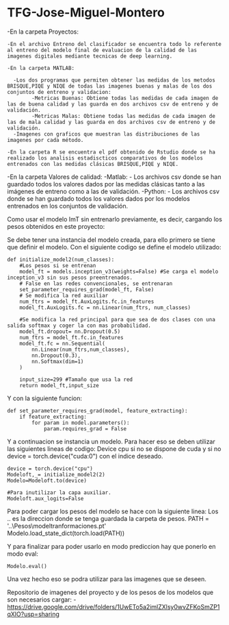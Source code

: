 # TFG-Jose-Miguel-Montero

-En la carpeta Proyectos:

    -En el archivo Entreno del clasificador se encuentra todo lo referente al entreno del modelo final de evaluacion de la calidad de las imagenes digitales mediante tecnicas de deep learning.
  
    -En la carpeta MATLAB:
    
      -Los dos programas que permiten obtener las medidas de los metodos BRISQUE,PIQE y NIQE de todas las imagenes buenas y malas de los dos conjuntos de entreno y validacion:
            -Metricas Buenas: Obtiene todas las medidas de cada imagen de las de buena calidad y las guarda en dos archivos csv de entreno y de validación.
            -Metricas Malas: Obtiene todas las medidas de cada imagen de las de mala calidad y las guarda en dos archivos csv de entreno y de validación.
      -Imagenes con graficos que muestran las distribuciones de las imagenes por cada método.

    -En la carpeta R se encuentra el pdf obtenido de Rstudio donde se ha realizado los analisis estadiscticos comparativos de los modelos entrenados con las medidas clásicas BRISQUE,PIQE y NIQE.

-En la carpeta Valores de calidad:
    -Matlab:
          - Los archivos csv donde se han guardado todos los valores dados por las medidas clásicas tanto a las imágenes de entreno como a las de validación.
    -Python:
          - Los archivos csv donde se han guardado todos los valores dados por los modelos entrenados en los conjuntos de validación.



Como usar el modelo ImT sin entrenarlo previamente, es decir, cargando los pesos obtenidos en este proyecto:

Se debe tener una instancia del modelo creada, para ello primero se tiene que definir el modelo. Con el siguiente codigo se define el modelo utilizado:

    def initialize_model2(num_classes):
        #Los pesos si se entrenan
        model_ft = models.inception_v3(weights=False) #Se carga el modelo inception_v3 sin sus pesos preentrenados.
        # False en las redes convencionales, se entrenaran
        set_parameter_requires_grad(model_ft, False)
        # Se modifica la red auxiliar
        num_ftrs = model_ft.AuxLogits.fc.in_features
        model_ft.AuxLogits.fc = nn.Linear(num_ftrs, num_classes)

        #Se modifica la red principal para que sea de dos clases con una salida softmax y coger la con mas probabilidad.
        model_ft.dropout= nn.Dropout(0.5)
        num_ftrs = model_ft.fc.in_features
        model_ft.fc = nn.Sequential(
            nn.Linear(num_ftrs,num_classes),
            nn.Dropout(0.3),
            nn.Softmax(dim=1)
        )

        input_size=299 #Tamaño que usa la red
        return model_ft,input_size
    


Y con la siguiente funcion:

    def set_parameter_requires_grad(model, feature_extracting):
        if feature_extracting:
            for param in model.parameters():
                param.requires_grad = False
            
            

Y a continuacion se instancia un modelo. Para hacer eso se deben utilizar las siguientes lineas de codigo:
Device cpu si no se dispone de cuda y si no  device = torch.device("cuda:0") con el indice deseado.

    device = torch.device("cpu")
    Modeloft,_= initialize_model2(2)
    Modelo=Modeloft.to(device)

    #Para inutilizar la capa auxiliar.
    Modeloft.aux_logits=False



Para poder cargar los pesos del modelo se hace con la siguiente linea:
    Los .. es la direccion donde se tenga guardada la carpeta de pesos.
    PATH = '..\Pesos\modeltranformaciones.pt'
    Modelo.load_state_dict(torch.load(PATH))
    


Y para finalizar para poder usarlo en modo prediccion hay que ponerlo en modo eval:

    Modelo.eval()



Una vez hecho eso se podra utilizar para las imagenes que se deseen.
  
Repositorio de imagenes del proyecto y de los pesos de los modelos que son necesarios cargar:
  -https://drive.google.com/drive/folders/1UwETo5a2imlZXlsy0wvZFKoSmZP1qXlO?usp=sharing
